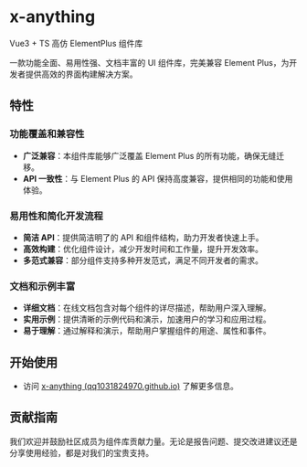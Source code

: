 # x-anything

Vue3 + TS 高仿 ElementPlus 组件库

一款功能全面、易用性强、文档丰富的 UI 组件库，完美兼容 Element Plus，为开发者提供高效的界面构建解决方案。

## 特性

### 功能覆盖和兼容性

- **广泛兼容**：本组件库能够广泛覆盖 Element Plus 的所有功能，确保无缝迁移。
- **API 一致性**：与 Element Plus 的 API 保持高度兼容，提供相同的功能和使用体验。

### 易用性和简化开发流程

- **简洁 API**：提供简洁明了的 API 和组件结构，助力开发者快速上手。
- **高效构建**：优化组件设计，减少开发时间和工作量，提升开发效率。
- **多范式兼容**：部分组件支持多种开发范式，满足不同开发者的需求。

### 文档和示例丰富

- **详细文档**：在线文档包含对每个组件的详尽描述，帮助用户深入理解。
- **实用示例**：提供清晰的示例代码和演示，加速用户的学习和应用过程。
- **易于理解**：通过解释和演示，帮助用户掌握组件的用途、属性和事件。

## 开始使用

- 访问 [x-anything (qq1031824970.github.io)](https://qq1031824970.github.io/x-anything) 了解更多信息。

## 贡献指南

我们欢迎并鼓励社区成员为组件库贡献力量。无论是报告问题、提交改进建议还是分享使用经验，都是对我们的宝贵支持。
